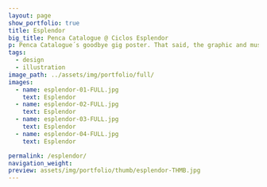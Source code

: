 ```yaml
---
layout: page
show_portfolio: true
title: Esplendor
big_title: Penca Catalogue @ Ciclos Esplendor
p: Penca Catalogue´s goodbye gig poster. That said, the graphic and musical work carries on. Penca now hides behind Condres.
tags:
  - design
  - illustration
image_path: ../assets/img/portfolio/full/
images:
  - name: esplendor-01-FULL.jpg
    text: Esplendor
  - name: esplendor-02-FULL.jpg
    text: Esplendor
  - name: esplendor-03-FULL.jpg
    text: Esplendor
  - name: esplendor-04-FULL.jpg
    text: Esplendor

permalink: /esplendor/
navigation_weight: 
preview: assets/img/portfolio/thumb/esplendor-THMB.jpg
---
```

